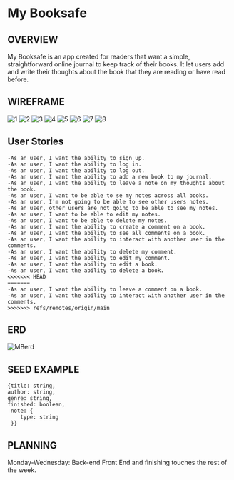 # My Booksafe 

## OVERVIEW
My Booksafe is an app created for readers that want a simple, straightforward online journal to keep track of their books. It let users add and write their thoughts about the book that they are reading or have read before.

## WIREFRAME
![1](https://user-images.githubusercontent.com/77081100/194776339-616ce18e-41ae-49d9-8b51-e32df5c5b15f.jpg)
![2](https://user-images.githubusercontent.com/77081100/194776356-f2041351-9d50-4002-a43f-1f380fd2306b.jpg)
![3](https://user-images.githubusercontent.com/77081100/194776359-3db0b486-45f9-4696-8544-76f3619d41d6.jpg)
![4](https://user-images.githubusercontent.com/77081100/194776363-943f37b9-cff7-44d4-982c-b35b85f210b7.jpg)
![5](https://user-images.githubusercontent.com/77081100/194776366-0dff3693-9a28-49c2-8971-67c6d381d227.jpg)
![6](https://user-images.githubusercontent.com/77081100/194776369-d7dfb753-ea08-477d-a527-c9b712eb5aaf.jpg)
![7](https://user-images.githubusercontent.com/77081100/194776372-d8295845-0bef-4bac-851c-5f41f8178ae4.jpg)
![8](https://user-images.githubusercontent.com/77081100/194776374-a00458e4-87d7-42a4-b5f1-6e55ac881d95.jpg)

## User Stories
```
-As an user, I want the ability to sign up.
-As an user, I want the ability to log in.
-As an user, I want the ability to log out.
-As an user, I want the ability to add a new book to my journal.
-As an user, I want the ability to leave a note on my thoughts about the book.
-As an user, I want to be able to se my notes across all books.
-As an user, I'm not going to be able to see other users notes.
-As an user, other users are not going to be able to see my notes.
-As an user, I want to be able to edit my notes.
-As an user, I want to be able to delete my notes.
-As an user, I want the ability to create a comment on a book.
-As an user, I want the ability to see all comments on a book.
-As an user, I want the ability to interact with another user in the comments.
-As an user, I want the ability to delete my comment.
-As an user, I want the ability to edit my comment.
-As an user, I want the ability to edit a book. 
-As an user, I want the ability to delete a book.
<<<<<<< HEAD
=======
-As an user, I want the ability to leave a comment on a book.
-As an user, I want the ability to interact with another user in the comments.
>>>>>>> refs/remotes/origin/main
```

## ERD

![MBerd](https://user-images.githubusercontent.com/77081100/194913610-15e615e3-f17f-4a48-a9b5-0717355b1037.jpg)

##  SEED EXAMPLE
```
{title: string,
author: string,
genre: string,
finished: boolean,
 note: {
    type: string
 }}
```
## PLANNING
Monday-Wednesday: Back-end
Front End and finishing touches the rest of the week.
